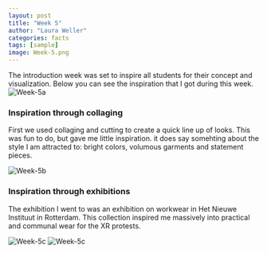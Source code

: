 ```yaml
---
layout: post
title: "Week 5"
author: "Laura Weller"
categories: facts
tags: [sample]
image: Week-5.png
---
```


The introduction week was set to inspire all students for their concept and visualization. Below you can see the inspiration that I got during this week.
<img src="./assets/img/Week-5a.png" alt="Week-5a">

### Inspiration through collaging
First we used collaging and cutting to create a quick line up of looks. This was fun to do, but gave me little inspiration. it does say somehting about the style I am attracted to: bright colors, volumous garments and statement pieces. 

<img src="./assets/img/Week-5b.png" alt="Week-5b">

### Inspiration through exhibitions
The exhibition I went to was an exhibition on workwear in Het Nieuwe Instituut in Rotterdam. This collection inspired me massively into practical and communal wear for the XR protests. 

<img src="./assets/img/Week-5c.png" alt="Week-5c">
<img src="./assets/img/Week-5c.png" alt="Week-5c">
